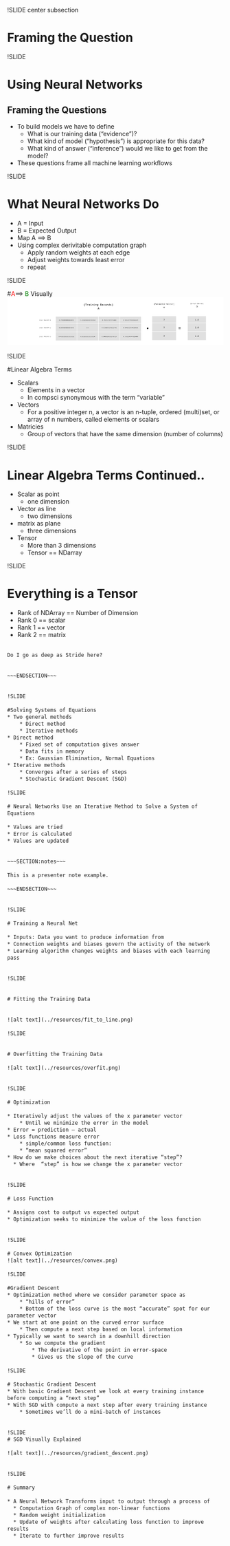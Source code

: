 !SLIDE center subsection

# Framing the Question

!SLIDE

# Using Neural Networks

## Framing the Questions


* To build models we have to define
	* What is our training data (“evidence”)?
	* What kind of model (“hypothesis”) is appropriate for this data?
	* What kind of answer (“inference”) would we like to get from the model?
* These questions frame all machine learning workflows


!SLIDE 

# What Neural Networks Do

* A = Input
* B = Expected Output
* Map A ==> B 
* Using complex derivitable computation graph
  * Apply random weights at each edge
  * Adjust weights towards least error
  * repeat


!SLIDE

#<font color="red">A</font>==> <font color="green">B</font> Visually
![alt text](../resources/vector_table.png)


!SLIDE

#Linear Algebra Terms

* Scalars
	- Elements in a vector
	- In compsci synonymous with the term “variable”
* Vectors
	* For a positive integer n, a vector is an n-tuple, ordered (multi)set, or array of n numbers, called elements or scalars
* Matricies
	* Group of vectors that have the same dimension (number of columns)


!SLIDE

# Linear Algebra Terms Continued..

* Scalar as point
  * one dimension
* Vector as line
  * two dimensions
* matrix as plane
  * three dimensions
* Tensor
  * More than 3 dimensions
  * Tensor == NDarray

!SLIDE

# Everything is a Tensor

* Rank of NDArray == Number of Dimension
* Rank 0 == scalar
* Rank 1 == vector
* Rank 2 == matrix 

~~~SECTION:notes~~~

Do I go as deep as Stride here? 


~~~ENDSECTION~~~


!SLIDE

#Solving Systems of Equations
* Two general methods
	* Direct method
	* Iterative methods
* Direct method
	* Fixed set of computation gives answer
	* Data fits in memory
	* Ex: Gaussian Elimination, Normal Equations
* Iterative methods
	* Converges after a series of steps
    * Stochastic Gradient Descent (SGD)

!SLIDE

# Neural Networks Use an Iterative Method to Solve a System of Equations

* Values are tried
* Error is calculated
* Values are updated


~~~SECTION:notes~~~

This is a presenter note example.

~~~ENDSECTION~~~


!SLIDE

# Training a Neural Net

* Inputs: Data you want to produce information from
* Connection weights and biases govern the activity of the network
* Learning algorithm changes weights and biases with each learning pass


!SLIDE


# Fitting the Training Data


![alt text](../resources/fit_to_line.png)

!SLIDE


# Overfitting the Training Data

![alt text](../resources/overfit.png)


!SLIDE

# Optimization

* Iteratively adjust the values of the x parameter vector
	* Until we minimize the error in the model
* Error = prediction – actual
* Loss functions measure error
	* simple/common loss function: 
	* “mean squared error”
* How do we make choices about the next iterative “step”?
  * Where  “step” is how we change the x parameter vector


!SLIDE

# Loss Function

* Assigns cost to output vs expected output
* Optimization seeks to minimize the value of the loss function


!SLIDE

# Convex Optimization
![alt text](../resources/convex.png)

!SLIDE

#Gradient Descent
* Optimization method where we consider parameter space as
	* “hills of error”
	* Bottom of the loss curve is the most “accurate” spot for our parameter vector
* We start at one point on the curved error surface
	* Then compute a next step based on local information
* Typically we want to search in a downhill direction
	* So we compute the gradient
		* The derivative of the point in error-space
		* Gives us the slope of the curve

!SLIDE

# Stochastic Gradient Descent
* With basic Gradient Descent we look at every training instance before computing a “next step”
* With SGD with compute a next step after every training instance
	* Sometimes we’ll do a mini-batch of instances


!SLIDE
# SGD Visually Explained

![alt text](../resources/gradient_descent.png)


!SLIDE

# Summary

* A Neural Network Transforms input to output through a process of
  * Computation Graph of complex non-linear functions
  * Random weight initialization
  * Update of weights after calculating loss function to improve results
  * Iterate to further improve results
